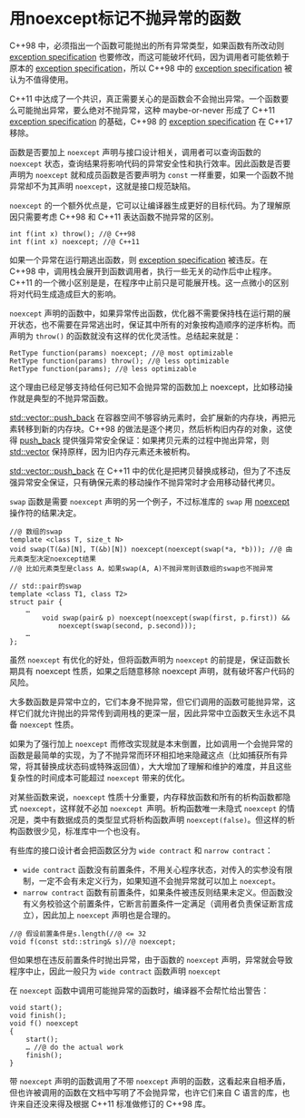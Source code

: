 # 用noexcept标记不抛异常的函数

C++98 中，必须指出一个函数可能抛出的所有异常类型，如果函数有所改动则 [exception specification](https://en.cppreference.com/w/cpp/language/except_spec) 也要修改，而这可能破坏代码，因为调用者可能依赖于原本的 [exception specification](https://en.cppreference.com/w/cpp/language/except_spec)，所以 C++98 中的 [exception specification](https://en.cppreference.com/w/cpp/language/except_spec) 被认为不值得使用。

C++11 中达成了一个共识，真正需要关心的是函数会不会抛出异常。一个函数要么可能抛出异常，要么绝对不抛异常，这种 maybe-or-never 形成了 C++11 [exception specification](https://en.cppreference.com/w/cpp/language/except_spec) 的基础，C++98 的 [exception specification](https://en.cppreference.com/w/cpp/language/except_spec) 在 C++17 移除。

函数是否要加上 `noexcept` 声明与接口设计相关，调用者可以查询函数的 `noexcept` 状态，查询结果将影响代码的异常安全性和执行效率。因此函数是否要声明为 `noexcept` 就和成员函数是否要声明为 `const` 一样重要，如果一个函数不抛异常却不为其声明 `noexcept`，这就是接口规范缺陷。

`noexcept` 的一个额外优点是，它可以让编译器生成更好的目标代码。为了理解原因只需要考虑 C++98 和 C++11 表达函数不抛异常的区别。

```
int f(int x) throw(); //@ C++98
int f(int x) noexcept; //@ C++11
```

如果一个异常在运行期逃出函数，则 [exception specification](https://en.cppreference.com/w/cpp/language/except_spec) 被违反。在 C++98 中，调用栈会展开到函数调用者，执行一些无关的动作后中止程序。C++11 的一个微小区别是是，在程序中止前只是可能展开栈。这一点微小的区别将对代码生成造成巨大的影响。

`noexcept` 声明的函数中，如果异常传出函数，优化器不需要保持栈在运行期的展开状态，也不需要在异常逃出时，保证其中所有的对象按构造顺序的逆序析构。而声明为 `throw()` 的函数就没有这样的优化灵活性。总结起来就是：

```
RetType function(params) noexcept; //@ most optimizable
RetType function(params) throw(); //@ less optimizable
RetType function(params); //@ less optimizable
```

这个理由已经足够支持给任何已知不会抛异常的函数加上 noexcept，比如移动操作就是典型的不抛异常函数。

[std::vector::push_back](https://en.cppreference.com/w/cpp/container/vector/push_back) 在容器空间不够容纳元素时，会扩展新的内存块，再把元素转移到新的内存块。C++98 的做法是逐个拷贝，然后析构旧内存的对象，这使得 [push_back](https://en.cppreference.com/w/cpp/container/vector/push_back) 提供强异常安全保证：如果拷贝元素的过程中抛出异常，则[std::vector](https://en.cppreference.com/w/cpp/container/vector) 保持原样，因为旧内存元素还未被析构。

[std::vector::push_back](https://en.cppreference.com/w/cpp/container/vector/push_back) 在 C++11 中的优化是把拷贝替换成移动，但为了不违反强异常安全保证，只有确保元素的移动操作不抛异常时才会用移动替代拷贝。

`swap` 函数是需要 `noexcept` 声明的另一个例子，不过标准库的 `swap` 用 [noexcept](https://en.cppreference.com/w/cpp/language/noexcept) 操作符的结果决定。

```
//@ 数组的swap
template <class T, size_t N>
void swap(T(&a)[N], T(&b)[N]) noexcept(noexcept(swap(*a, *b))); //@ 由元素类型决定noexcept结果
//@ 比如元素类型是class A，如果swap(A, A)不抛异常则该数组的swap也不抛异常

// std::pair的swap
template <class T1, class T2>
struct pair {
    …
        void swap(pair& p) noexcept(noexcept(swap(first, p.first)) &&
            noexcept(swap(second, p.second)));
    …
};
```

虽然 `noexcept` 有优化的好处，但将函数声明为 `noexcept` 的前提是，保证函数长期具有 noexcept 性质，如果之后随意移除 noexcept 声明，就有破坏客户代码的风险。

大多数函数是异常中立的，它们本身不抛异常，但它们调用的函数可能抛异常，这样它们就允许抛出的异常传到调用栈的更深一层，因此异常中立函数天生永远不具备 `noexcept` 性质。

如果为了强行加上 `noexcept` 而修改实现就是本末倒置，比如调用一个会抛异常的函数是最简单的实现，为了不抛异常而环环相扣地来隐藏这点（比如捕获所有异常，将其替换成状态码或特殊返回值），大大增加了理解和维护的难度，并且这些复杂性的时间成本可能超过 `noexcept` 带来的优化。

对某些函数来说，`noexcept` 性质十分重要，内存释放函数和所有的析构函数都隐式 `noexcept`，这样就不必加 `noexcept `声明。析构函数唯一未隐式 `noexcept`  的情况是，类中有数据成员的类型显式将析构函数声明 `noexcept(false)`。但这样的析构函数很少见，标准库中一个也没有。

有些库的接口设计者会把函数区分为 `wide contract` 和 `narrow contract`：

- `wide contract`  函数没有前置条件，不用关心程序状态，对传入的实参没有限制，一定不会有未定义行为，如果知道不会抛异常就可以加上 `noexcept`。
- `narrow contract` 函数有前置条件，如果条件被违反则结果未定义。但函数没有义务校验这个前置条件，它断言前置条件一定满足（调用者负责保证断言成立），因此加上 `noexcept` 声明也是合理的。

```
//@ 假设前置条件是s.length(//@ <= 32
void f(const std::string& s)//@ noexcept;
```

但如果想在违反前置条件时抛出异常，由于函数的 `noexcept` 声明，异常就会导致程序中止，因此一般只为 `wide contract` 函数声明 `noexcept`

在 `noexcept` 函数中调用可能抛异常的函数时，编译器不会帮忙给出警告：

```
void start();
void finish();
void f() noexcept
{
    start();
    … //@ do the actual work
    finish();
}
```

带 `noexcept` 声明的函数调用了不带 `noexcept` 声明的函数，这看起来自相矛盾，但也许被调用的函数在文档中写明了不会抛异常，也许它们来自 C 语言的库，也许来自还没来得及根据 C++11 标准做修订的 C++98 库。































